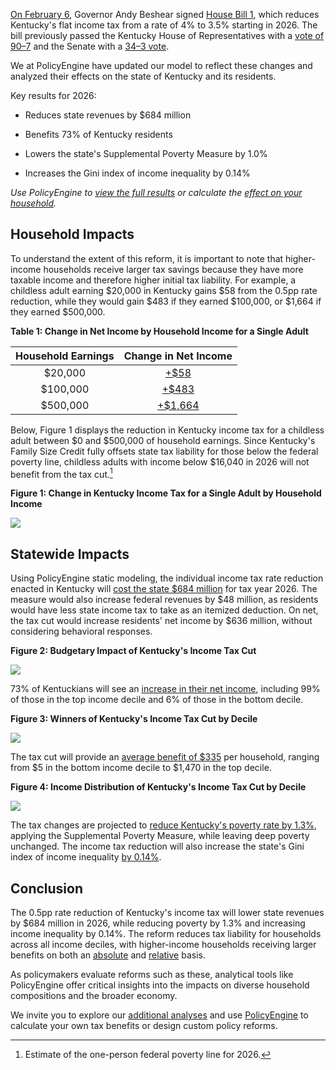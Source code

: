 [On February 6](https://apnews.com/article/kentucky-tax-cut), Governor Andy Beshear signed [House Bill 1](https://apps.legislature.ky.gov/record/25rs/hb1.html), which reduces Kentucky's flat income tax from a rate of 4% to 3.5% starting in 2026. The bill previously passed the Kentucky House of Representatives with a [vote of 90–7](https://apnews.com/article/kentucky-legislature-tax) and the Senate with a [34–3 vote](https://apnews.com/article/kentucky-income-tax).

We at PolicyEngine have updated our model to reflect these changes and analyzed their effects on the state of Kentucky and its residents.

Key results for 2026:

- Reduces state revenues by $684 million

- Benefits 73% of Kentucky residents

- Lowers the state's Supplemental Poverty Measure by 1.0%

- Increases the Gini index of income inequality by 0.14%

_Use PolicyEngine to [view the full results](https://policyengine.org/us/policy?focus=policyOutput.policyBreakdown&reform=2&region=ky&timePeriod=2026&baseline=76143) or calculate the [effect on your household](https://policyengine.org/us/household?focus=intro&reform=2&region=ky&timePeriod=2026&baseline=76143)._

## Household Impacts

To understand the extent of this reform, it is important to note that higher-income households receive larger tax savings because they have more taxable income and therefore higher initial tax liability. For example, a childless adult earning $20,000 in Kentucky gains $58 from the 0.5pp rate reduction, while they would gain $483 if they earned $100,000, or $1,664 if they earned $500,000.

**Table 1: Change in Net Income by Household Income for a Single Adult**

| Household Earnings |                                                                Change in Net Income                                                                 |
| :----------------: | :-------------------------------------------------------------------------------------------------------------------------------------------------: |
|      $20,000       |  [\+$58](https://policyengine.org/us/household?focus=householdOutput.netIncome&reform=2&region=ky&timePeriod=2026&baseline=76143&household=51467)   |
|      $100,000      |  [\+$483](https://policyengine.org/us/household?focus=householdOutput.netIncome&reform=2&region=ky&timePeriod=2026&baseline=76143&household=51470)  |
|      $500,000      | [\+$1,664](https://policyengine.org/us/household?focus=householdOutput.netIncome&reform=2&region=ky&timePeriod=2026&baseline=76143&household=51468) |

Below, Figure 1 displays the reduction in Kentucky income tax for a childless adult between $0 and $500,000 of household earnings. Since Kentucky's Family Size Credit fully offsets state tax liability for those below the federal poverty line, childless adults with income below $16,040 in 2026 will not benefit from the tax cut.[^1]

**Figure 1: Change in Kentucky Income Tax for a Single Adult by Household Income**

![](https://cdn-images-1.medium.com/max/2000/0*5p5Z-BS8sXYHB_iH)

## Statewide Impacts

Using PolicyEngine static modeling, the individual income tax rate reduction enacted in Kentucky will [cost the state $684 million](https://policyengine.org/us/policy?focus=policyOutput.budgetaryImpact.overall&reform=2&region=ky&timePeriod=2026&baseline=76143) for tax year 2026. The measure would also increase federal revenues by $48 million, as residents would have less state income tax to take as an itemized deduction. On net, the tax cut would increase residents' net income by $636 million, without considering behavioral responses.

**Figure 2: Budgetary Impact of Kentucky's Income Tax Cut**

![](https://cdn-images-1.medium.com/max/2000/0*K9gfVVMZgO36y7L_)

73% of Kentuckians will see an [increase in their net income](https://policyengine.org/us/policy?focus=policyOutput.winnersAndLosers.incomeDecile&reform=2&region=ky&timePeriod=2026&baseline=76143), including 99% of those in the top income decile and 6% of those in the bottom decile.

**Figure 3: Winners of Kentucky's Income Tax Cut by Decile**

![](https://cdn-images-1.medium.com/max/2000/0*c3r5UopZtVsyE3CZ)

The tax cut will provide an [average benefit of $335](https://policyengine.org/us/policy?focus=policyOutput.distributionalImpact.incomeDecile.average&reform=2&region=ky&timePeriod=2026&baseline=76143) per household, ranging from $5 in the bottom income decile to $1,470 in the top decile.

**Figure 4: Income Distribution of Kentucky's Income Tax Cut by Decile**

![](https://cdn-images-1.medium.com/max/2000/0*thDpBTm7YsAjCpGU)

The tax changes are projected to [reduce Kentucky's poverty rate by 1.3%](https://policyengine.org/us/policy?focus=policyOutput.povertyImpact.regular.byAge&reform=2&region=ky&timePeriod=2026&baseline=76143), applying the Supplemental Poverty Measure, while leaving deep poverty unchanged. The income tax reduction will also increase the state's Gini index of income inequality [by 0.14%](https://policyengine.org/us/policy?focus=policyOutput.inequalityImpact&reform=2&region=ky&timePeriod=2026&baseline=76143).

## Conclusion

The 0.5pp rate reduction of Kentucky's income tax will lower state revenues by $684 million in 2026, while reducing poverty by 1.3% and increasing income inequality by 0.14%. The reform reduces tax liability for households across all income deciles, with higher-income households receiving larger benefits on both an [absolute](https://policyengine.org/us/policy?focus=policyOutput.distributionalImpact.incomeDecile.average&reform=2&region=ky&timePeriod=2026&baseline=76143) and [relative](https://policyengine.org/us/policy?focus=policyOutput.distributionalImpact.incomeDecile.relative&reform=2&region=ky&timePeriod=2026&baseline=76143) basis.

As policymakers evaluate reforms such as these, analytical tools like PolicyEngine offer critical insights into the impacts on diverse household compositions and the broader economy.

We invite you to explore our [additional analyses](https://policyengine.org/us/research) and use [PolicyEngine](https://policyengine.org/us) to calculate your own tax benefits or design custom policy reforms.

[^1]: Estimate of the one-person federal poverty line for 2026.
